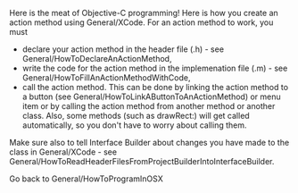 Here is the meat of Objective-C programming!  Here is how you create an action method using General/XCode.  For an action method to work, you must

* declare your action method in the header file (.h) - see General/HowToDeclareAnActionMethod,
* write the code for the action method in the implemenation file (.m) - see General/HowToFillAnActionMethodWithCode,
* call the action method.  This can be done by linking the action method to a button (see General/HowToLinkAButtonToAnActionMethod) or menu item or by calling the action method from another method or another class.  Also, some methods (such as drawRect:) will get called automatically, so you don't have to worry about calling them.


Make sure also to tell Interface Builder about changes you have made to the class in General/XCode - see General/HowToReadHeaderFilesFromProjectBuilderIntoInterfaceBuilder.

Go back to General/HowToProgramInOSX